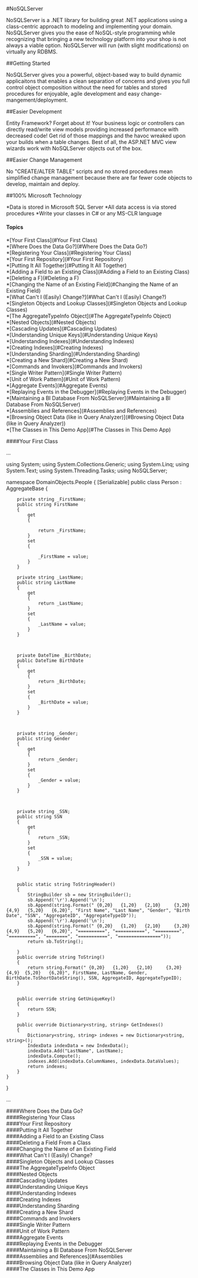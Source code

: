 
#NoSQLServer

NoSQLServer is a .NET library for building great .NET applications using a class-centric approach to modeling and implementing your domain. NoSQLServer gives you the ease of NoSQL-style programming while recognizing that bringing a new technology platform into your shop is not always a viable option. NoSQLServer will run (with slight modifications) on virtually any RDBMS. 

##Getting Started

NoSQLServer gives you a powerful, object-based way to build dynamic applicaitons that enables a clean separation of concerns and gives you full control object composition without the need for tables and stored procedures for enjoyable, agile development and easy change-mangement/deployment.

##Easier Development

Entity Framework? Forget about it! Your business logic or controllers can directly read/write view models providing increased performance with decreased code! Get rid of those mappings and the havoc wreaked upon your builds when a table changes. Best of all, the ASP.NET MVC view wizards work with NoSQLServer objects out of the box.


##Easier Change Management

No "CREATE/ALTER TABLE" scripts and no stored procedures mean simplified change management because there are far fewer code objects to develop, maintain and deploy.

##100% Microsoft Technology

*Data is stored in Microsoft SQL Server 
*All data access is via stored procedures
*Write your classes in C# or any MS-CLR language


#### Topics

*[Your First Class](#Your First Class)<br/>
*[Where Does the Data Go?](#Where Does the Data Go?)<br/>
*[Registering Your Class](#Registering Your Class)<br/>
*[Your First Repository](#Your First Repository)<br/>
*[Putting It All Together](#Putting It All Together)<br/>
*[Adding a Field to an Existing Class](#Adding a Field to an Existing Class)<br/>
*[Deleting a F](#Deleting a F)<br/>
*[Changing the Name of an Existing Field](#Changing the Name of an Existing Field)<br/>
*[What Can't I (Easily) Change?](#What Can't I (Easily) Change?)<br/>
*[Singleton Objects and Lookup Classes](#Singleton Objects and Lookup Classes)<br/>
*[The AggregateTypeInfo Object](#The AggregateTypeInfo Object)<br/>
*[Nested Objects](#Nested Objects)<br/>
*[Cascading Updates](#Cascading Updates)<br/>
*[Understanding Unique Keys](#Understanding Unique Keys)<br/>
*[Understanding Indexes](#Understanding Indexes)<br/>
*[Creating Indexes](#Creating Indexes)<br/>
*[Understanding Sharding](#Understanding Sharding)<br/>
*[Creating a New Shard](#Creating a New Shard)<br/>
*[Commands and Invokers](#Commands and Invokers)<br/>
*[Single Writer Pattern](#Single Writer Pattern)<br/>
*[Unit of Work Pattern](#Unit of Work Pattern)<br/>
*[Aggregate Events](#Aggregate Events)<br/>
*[Replaying Events in the Debugger](#Replaying Events in the Debugger)<br/>
*[Maintaining a BI Database From NoSQLServer](#Maintaining a BI Database From NoSQLServer)<br/>
*[Assemblies and References](#Assemblies and References)<br/>
*[Browsing Object Data (like in Query Analyzer)](#Browsing Object Data (like in Query Analyzer))<br/>
*[The Classes in This Demo App](#The Classes in This Demo App)<br/>
 



####<a name="Your First Class">Your First Class</a><br/>

...

using System;
using System.Collections.Generic;
using System.Linq;
using System.Text;
using System.Threading.Tasks;
using NoSQLServer;


namespace DomainObjects.People
{
    [Serializable]
    public class Person : AggregateBase
    {

        private string _FirstName;
        public string FirstName
        {
            get
            {

                return _FirstName;
            }
            set
            {

                _FirstName = value;
            }
        }

        private string _LastName;
        public string LastName
        {
            get
            {
                return _LastName;
            }
            set
            {
                _LastName = value;
            }
        }



        private DateTime _BirthDate;
        public DateTime BirthDate
        {
            get
            {
                return _BirthDate;
            }
            set
            {
                _BirthDate = value;
            }
        }



        private string _Gender;
        public string Gender
        {
            get
            {
                return _Gender;
            }
            set
            {
                _Gender = value;
            }
        }



        private string _SSN;
        public string SSN
        {
            get
            {
                return _SSN;
            }
            set
            {
                _SSN = value;
            }
        }


        public static string ToStringHeader()
        {
            StringBuilder sb = new StringBuilder();
            sb.Append('\r').Append('\n');
            sb.Append(string.Format(" {0,20}   {1,20}   {2,10}     {3,20}    {4,9}   {5,20}   {6,20}", "First Name", "Last Name", "Gender", "Birth Date", "SSN", "AggregateID", "AggregateTypeID"));
            sb.Append('\r').Append('\n');
            sb.Append(string.Format(" {0,20}   {1,20}   {2,10}     {3,20}    {4,9}   {5,20}   {6,20}", "==========", "===========", "=========", "==========", "========", "===========", "================"));
            return sb.ToString();

        }
        public override string ToString()
        {
            return string.Format(" {0,20}   {1,20}   {2,10}     {3,20}    {4,9}  {5,20}   {6,20}", FirstName, LastName, Gender, BirthDate.ToShortDateString(), SSN, AggregateID, AggregateTypeID);
        }


        public override string GetUniqueKey()
        {
            return SSN;
        }

        public override Dictionary<string, string> GetIndexes()
        {
            Dictionary<string, string> indexes = new Dictionary<string, string>();
            IndexData indexData = new IndexData();
            indexData.Add("LastName", LastName);
            indexData.Compute();
            indexes.Add(indexData.ColumnNames, indexData.DataValues);
            return indexes;
        }
    }
}

...






####<a name="Where Does the Data Go?">Where Does the Data Go?</a><br/>
####<a name="Registering Your Class">Registering Your Class</a><br/>
####<a name="Your First Repository">Your First Repository</a><br/>
####<a name="Putting It All Together">Putting It All Together</a><br/>
####<a name="Adding a Field to an Existing Class">Adding a Field to an Existing Class</a><br/>
####<a name="Deleting a Field From a Class">Deleting a Field From a Class</a><br/>
####<a name="Changing the Name of an Existing Field">Changing the Name of an Existing Field</a><br/>
####<a name="What Can't I (Easily) Change?">What Can't I (Easily) Change?</a><br/>
####<a name="Singleton Objects and Lookup Classes">Singleton Objects and Lookup Classes</a><br/>
####<a name="The AggregateTypeInfo Object">The AggregateTypeInfo Object</a><br/>
####<a name="Nested Objects">Nested Objects</a><br/>
####<a name="Cascading Updates">Cascading Updates</a><br/>
####<a name="Understanding Unique Keys">Understanding Unique Keys</a><br/>
####<a name="Understanding Indexes">Understanding Indexes</a><br/>
####<a name="Creating Indexes">Creating Indexes</a><br/>
####<a name="Understanding Sharding">Understanding Sharding</a><br/>
####<a name="Creating a New Shard">Creating a New Shard</a><br/>
####<a name="Commands and Invokers">Commands and Invokers</a><br/>
####<a name="Single Writer Pattern">Single Writer Pattern</a><br/>
####<a name="Unit of Work Pattern">Unit of Work Pattern</a><br/>
####<a name="Aggregate Events">Aggregate Events</a><br/>
####<a name="Replaying Events in the Debugger">Replaying Events in the Debugger</a><br/>
####<a name="Maintaining a BI Database From NoSQLServer">Maintaining a BI Database From NoSQLServer</a><br/>
####<a name="Assemblies and References](#Assemblies">Assemblies and References](#Assemblies</a><br/>
####<a name="Browsing Object Data (like in Query Analyzer)">Browsing Object Data (like in Query Analyzer)</a><br/>
####<a name="The Classes in This Demo App">The Classes in This Demo App</a><br/>






